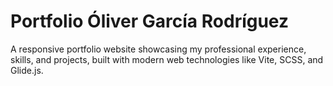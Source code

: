 # Portfolio Óliver García Rodríguez
A responsive portfolio website showcasing my professional experience, skills, and projects, built with modern web technologies like Vite, SCSS, and Glide.js.